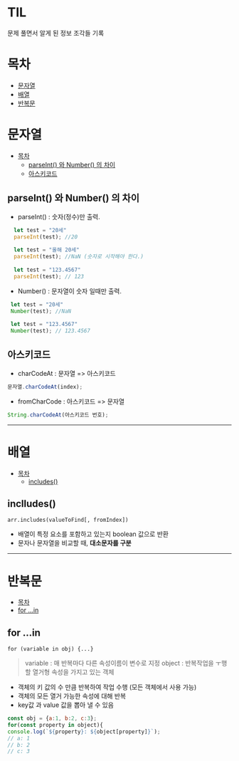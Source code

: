 # TIL 
문제 풀면서 알게 된 정보 조각들 기록

# 목차
  * [문자열](#문자열)
  * [배열](#배열)
  * [반복문](#반복문)

# 문자열
* [목차](#목차) 
  * [parseInt() 와 Number() 의 차이](#parseInt()-와-Number()-의-차이) 
  * [아스키코드](#아스키코드)
 
 
## parseInt() 와 Number() 의 차이
* parseInt() : 숫자(정수)만 출력.   
```javascript
  let test = "20세"
  parseInt(test); //20
  
  let test = "올해 20세"
  parseInt(test); //NaN (숫자로 시작해야 한다.)
  
  let test = "123.4567"
  parseInt(test); // 123
  ```
* Number() : 문자열이 숫자 일때만 출력.
 ```javascript
  let test = "20세"
  Number(test); //NaN
  
  let test = "123.4567"
  Number(test); // 123.4567
  ```
  
  ## 아스키코드
  - charCodeAt : 문자열 => 아스키코드
  ```javascript
 문자열.charCodeAt(index);
  ```
  - fromCharCode : 아스키코드 => 문자열
  ```javascript
String.charCodeAt(아스키코드 번호);
  ```
 - - - 
  
# 배열
* [목차](#목차) 
  * [includes()](#includes())

## inclludes()
`arr.includes(valueToFind[, fromIndex])`
- 배열이 특정 요소를 포함하고 있는지 boolean 값으로 반환  
- 문자나 문자열을 비교할 때, **대소문자를 구분**   

- - -

# 반복문
- [목차](#목차)
 - [for ...in](#for-...in)

## for ...in
`for (variable in obj) {...}`
> variable : 매 반복마다 다른 속성이름이 변수로 지정
> object : 반복작업을 ㅜ행할 열거형 속성을 가지고 있는 객체
- 객체의 키 값의 수 만큼 반복하여 작업 수행 (모든 객체에서 사용 가능)
- 객체의 모든 열거 가능한 속성에 대해 반복
- key값 과 value 값을 뽑아 낼 수 있음
```javascript
const obj = {a:1, b:2, c:3};
for(const property in object){
console.log(`${property}: ${object[property]}`);
// a: 1
// b: 2
// c: 3
```


  
